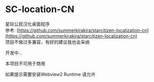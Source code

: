 # SC-location-CN
星际公民汉化桌面程序  
参考: [https://github.com/summerkirakira/starcitizen-localization-cn](https://github.com/summerkirakira/starcitizen-localization-cn)  
项目不做过多兼容，有好的建议我也会采纳  

开发中...

本项目不可用于商用

如果提示需要安装Webview2 Runtime 请允许